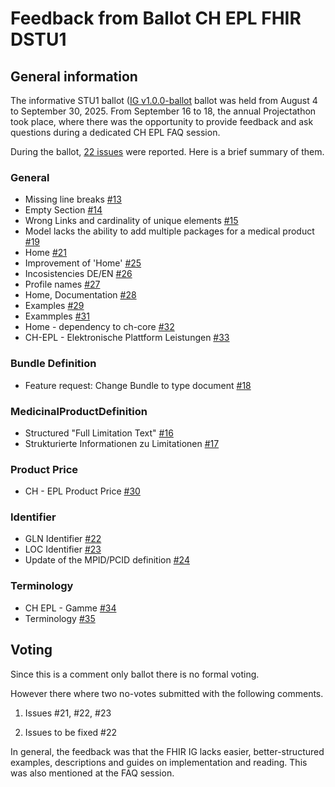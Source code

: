 # Feedback from Ballot CH EPL FHIR DSTU1

## General information
The informative STU1 ballot ([IG v1.0.0-ballot](https://fhir.ch/ig/ch-epl/1.0.0-ballot/index.html) ballot was held from August 4 to September 30, 2025. From September 16 to 18, the annual Projectathon took place, where there was the opportunity to provide feedback and ask questions during a dedicated CH EPL FAQ session.

During the ballot, [22 issues](https://github.com/bag-epl/bag-epl-fhir/issues?q=is%3Aissue%20state%3Aopen%20label%3A%22DSTU%201%20Ballot%22) were reported. Here is a brief summary of them.

### General

- Missing line breaks [#13](https://github.com/bag-epl/bag-epl-fhir/issues/13) 
- Empty Section [#14](https://github.com/bag-epl/bag-epl-fhir/issues/14)
- Wrong Links and cardinality of unique elements [#15](https://github.com/bag-epl/bag-epl-fhir/issues/15)
- Model lacks the ability to add multiple packages for a medical product [#19](https://github.com/bag-epl/bag-epl-fhir/issues/19)
- Home [#21](https://github.com/bag-epl/bag-epl-fhir/issues/21)
- Improvement of 'Home' [#25](https://github.com/bag-epl/bag-epl-fhir/issues/25)
- Incosistencies DE/EN [#26](https://github.com/bag-epl/bag-epl-fhir/issues/26)
- Profile names [#27](https://github.com/bag-epl/bag-epl-fhir/issues/27)
- Home, Documentation [#28](https://github.com/bag-epl/bag-epl-fhir/issues/28)
- Examples [#29](https://github.com/bag-epl/bag-epl-fhir/issues/29)
- Exammples [#31](https://github.com/bag-epl/bag-epl-fhir/issues/31)
- Home - dependency to ch-core [#32](https://github.com/bag-epl/bag-epl-fhir/issues/32)
- CH-EPL - Elektronische Plattform Leistungen [#33](https://github.com/bag-epl/bag-epl-fhir/issues/33)

### Bundle Definition

- Feature request: Change Bundle to type document [#18](https://github.com/bag-epl/bag-epl-fhir/issues/18)

### MedicinalProductDefinition

- Structured "Full Limitation Text" [#16](https://github.com/bag-epl/bag-epl-fhir/issues/16)
- Strukturierte Informationen zu Limitationen [#17](https://github.com/bag-epl/bag-epl-fhir/issues/17)

### Product Price

- CH - EPL Product Price [#30](https://github.com/bag-epl/bag-epl-fhir/issues/30)

### Identifier

- GLN Identifier [#22](https://github.com/bag-epl/bag-epl-fhir/issues/22)
- LOC Identifier [#23](https://github.com/bag-epl/bag-epl-fhir/issues/23)
- Update of the MPID/PCID definition [#24](https://github.com/bag-epl/bag-epl-fhir/issues/24)

### Terminology

- CH EPL - Gamme [#34](https://github.com/bag-epl/bag-epl-fhir/issues/34)
- Terminology [#35](https://github.com/bag-epl/bag-epl-fhir/issues/35)

## Voting

Since this is a comment only ballot there is no formal voting.

However there where two no-votes submitted with the following comments.

1. Issues #21, #22, #23

2. Issues to be fixed #22

In general, the feedback was that the FHIR IG lacks easier, better-structured examples, descriptions and guides on implementation and reading. This was also mentioned at the FAQ session.